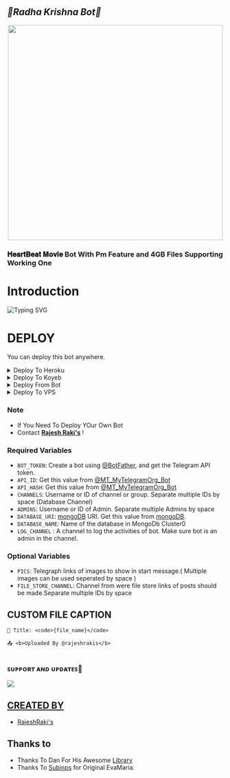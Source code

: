 # <h2 align="centre"><i><b>💖Radha Krishna Bot💝</i></b></h2>

<p align="center"><a href="https://t.me/rajeshrakis"><img src="https://telegra.ph/file/cd0c96965168b7e520b05.png" width="500"></a></p>

### <b>𝐇𝐞𝐚𝐫𝐭𝐁𝐞𝐚𝐭 𝐌𝐨𝐯𝐢𝐞 Bot With Pm Feature and 4GB Files Supporting Working One</b>

# Introduction

![Typing SVG](https://readme-typing-svg.herokuapp.com/?lines=Welcome+To+Radha+Krishna+Bot!;Created+by+@bjsodha!;A+simple+and+a+basic+Bot!;A+Advanced+AutoFilter+Bot;)
</p>
</h1>

# DEPLOY
You can deploy this bot anywhere.

<details><summary>Deploy To Heroku</summary>
<p>
<br>
<a href="https://heroku.com/deploy?template=https://github.com/rajeshrakis/RadhaKrishnaBot">
  <img src="https://www.herokucdn.com/deploy/button.svg" alt="Deploy">
</a>
</p>
</details>

<details><summary>Deploy To Koyeb</summary>
<p>
<br>
<a href="https://app.koyeb.com/deploy?type=git&repository=github.com/rajeshrakis/RadhaKrishnaBot&branch=main&name=RadhaKrishnaBot">
  <img src="https://www.koyeb.com/static/images/deploy/button.svg" alt="Deploy">
</a>
</p>
</details>

<details><summary>Deploy From Bot</summary>
<p>
<br>
<a href="https://telegram.dog/XTZ_HerokuBot?start=VGVjaG5vTWluZHovQ29tbW9uQm90X0Zvcl9BbGwgbWFzdGVy">
  <img src="https://www.herokucdn.com/deploy/button.svg" alt="Deploy">
</a>
</p>
</details>

<details><summary>Deploy To VPS</summary>
<p>
<pre>
git clone https://github.com/rajeshrakis/RadhaKrishnaBot
# Install Packages
pip3 install -r requirements.txt
Edit info.py with variables as given below then run bot
python3 bot.py
</pre>
</p>
</details>

### Note
 - If You Need To Deploy YOur Own Bot 
 - Contact [<b>Rajesh Raki's</b>](https://t.me/rajeshrakis) !


### Required Variables

* `BOT_TOKEN`: Create a bot using [@BotFather](https://telegram.dog/BotFather), and get the Telegram API token.
* `API_ID`: Get this value from [@MT_MyTelegramOrg_Bot](https://t.me/MT_MyTelegramOrg_Bot)
* `API_HASH`: Get this value from [@MT_MyTelegramOrg_Bot](https://t.me/MT_MyTelegramOrg_Bot)
* `CHANNELS`: Username or ID of channel or group. Separate multiple IDs by space (Database Channel)
* `ADMINS`: Username or ID of Admin. Separate multiple Admins by space
* `DATABASE_URI`: [mongoDB](https://www.mongodb.com) URI. Get this value from [mongoDB](https://www.mongodb.com). 
* `DATABASE_NAME`: Name of the database in MongoDb Cluster0
* `LOG_CHANNEL` : A channel to log the activities of bot. Make sure bot is an admin in the channel.

### Optional Variables
* `PICS`: Telegraph links of images to show in start message.( Multiple images can be used seperated by space )
* `FILE_STORE_CHANNEL`: Channel from were file store links of posts should be made.Separate multiple IDs by space


## CUSTOM FILE CAPTION
```
💌 Title: <code>{file_name}</code>

📤 <b>Uploaded By @rajeshrakis</b>
  
```

### ꜱᴜᴘᴘᴏʀᴛ ᴀɴᴅ ᴜᴘᴅᴀᴛᴇꜱ🎑

<a href="https://telegram.dog/HeartBeat_Offi"><img src="https://img.shields.io/badge/Join-bj%20sodha-green.svg?style=for-the-badge&logo=Telegram">


## CREATED BY

* [RajeshRaki's](https://telegram.dog/rajeshrakis)

## Thanks to 
 - Thanks To Dan For His Awesome [Library](https://github.com/pyrogram/pyrogram)
 - Thanks To [Subinps](https://github.com/subinps) for Original EvaMaria.
 
